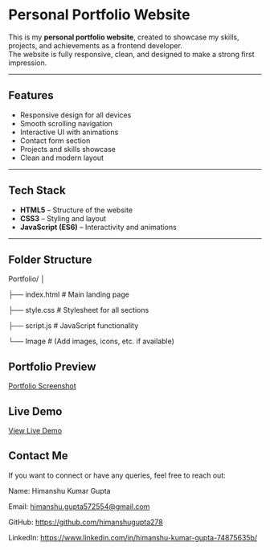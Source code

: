 #  Personal Portfolio Website

This is my **personal portfolio website**, created to showcase my skills, projects, and achievements as a frontend developer.  
The website is fully responsive, clean, and designed to make a strong first impression.

---

##  Features

- Responsive design for all devices   
- Smooth scrolling navigation  
- Interactive UI with animations  
- Contact form section  
- Projects and skills showcase  
- Clean and modern layout  

---

##  Tech Stack

- **HTML5** – Structure of the website  
- **CSS3** – Styling and layout  
- **JavaScript (ES6)** – Interactivity and animations  

---

##  Folder Structure

Portfolio/
│

├── index.html # Main landing page

├── style.css # Stylesheet for all sections

├── script.js # JavaScript functionality

└── Image # (Add images, icons, etc. if available)

##  Portfolio Preview

[Portfolio Screenshot](assets/portfolio-screenshot.png)

## Live Demo
 [View Live Demo](https://your-username.github.io/Portfolio/)  

## Contact Me

If you want to connect or have any queries, feel free to reach out:

Name: Himanshu Kumar Gupta

Email: himanshu.gupta572554@gmail.com

GitHub: https://github.com/himanshugupta278

LinkedIn: https://www.linkedin.com/in/himanshu-kumar-gupta-74875635b/